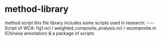 # method-library
method script
this file library includes some scripts used in research: 
----Script of WCA: fig1.ncl / weighted_composite_analysis.ncl / wcomposite.m (Chinese annotation) & a package of scripts
